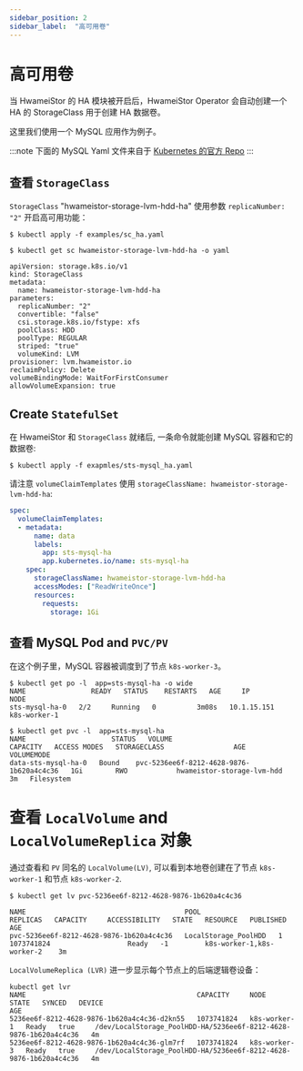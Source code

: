 ```yaml
---
sidebar_position: 2
sidebar_label:  "高可用卷"
---
```


# 高可用卷

当 HwameiStor 的 HA 模块被开启后，HwameiStor Operator 会自动创建一个 HA 的 StorageClass 用于创建 HA 数据卷。

这里我们使用一个 MySQL 应用作为例子。

:::note
下面的 MySQL Yaml 文件来自于 [Kubernetes 的官方 Repo](https://github.com/kubernetes/website/blob/main/content/en/examples/application/mysql/mysql-statefulset.yaml)
:::

## 查看 `StorageClass`

`StorageClass` "hwameistor-storage-lvm-hdd-ha" 使用参数 `replicaNumber: "2"` 开启高可用功能：

```console
$ kubectl apply -f examples/sc_ha.yaml

$ kubectl get sc hwameistor-storage-lvm-hdd-ha -o yaml

apiVersion: storage.k8s.io/v1
kind: StorageClass
metadata:
  name: hwameistor-storage-lvm-hdd-ha
parameters:
  replicaNumber: "2"
  convertible: "false"
  csi.storage.k8s.io/fstype: xfs
  poolClass: HDD
  poolType: REGULAR
  striped: "true"
  volumeKind: LVM
provisioner: lvm.hwameistor.io
reclaimPolicy: Delete
volumeBindingMode: WaitForFirstConsumer
allowVolumeExpansion: true
```

## Create `StatefulSet`

在 HwameiStor 和 `StorageClass` 就绪后, 一条命令就能创建 MySQL 容器和它的数据卷:

```Console
$ kubectl apply -f exapmles/sts-mysql_ha.yaml
```

请注意 `volumeClaimTemplates` 使用 `storageClassName: hwameistor-storage-lvm-hdd-ha`:

```yaml
spec:
  volumeClaimTemplates:
  - metadata:
      name: data
      labels:
        app: sts-mysql-ha
        app.kubernetes.io/name: sts-mysql-ha
    spec:
      storageClassName: hwameistor-storage-lvm-hdd-ha
      accessModes: ["ReadWriteOnce"]
      resources:
        requests:
          storage: 1Gi
```

## 查看 MySQL Pod and `PVC/PV`

在这个例子里，MySQL 容器被调度到了节点 `k8s-worker-3`。

```console
$ kubectl get po -l  app=sts-mysql-ha -o wide
NAME                READY   STATUS    RESTARTS   AGE     IP            NODE        
sts-mysql-ha-0   2/2     Running   0          3m08s   10.1.15.151   k8s-worker-1

$ kubectl get pvc -l  app=sts-mysql-ha
NAME                     STATUS   VOLUME                                     CAPACITY   ACCESS MODES   STORAGECLASS                 AGE   VOLUMEMODE
data-sts-mysql-ha-0   Bound    pvc-5236ee6f-8212-4628-9876-1b620a4c4c36   1Gi        RWO            hwameistor-storage-lvm-hdd    3m   Filesystem
```

# 查看 `LocalVolume` and `LocalVolumeReplica` 对象

通过查看和 `PV` 同名的 `LocalVolume(LV)`, 可以看到本地卷创建在了节点 `k8s-worker-1` 和节点 `k8s-worker-2`.

```console
$ kubectl get lv pvc-5236ee6f-8212-4628-9876-1b620a4c4c36

NAME                                       POOL                   REPLICAS   CAPACITY     ACCESSIBILITY   STATE   RESOURCE   PUBLISHED                    AGE
pvc-5236ee6f-8212-4628-9876-1b620a4c4c36   LocalStorage_PoolHDD   1          1073741824                   Ready   -1         k8s-worker-1,k8s-worker-2    3m
```

`LocalVolumeReplica (LVR)` 进一步显示每个节点上的后端逻辑卷设备：

```console
kubectl get lvr
NAME                                          CAPACITY     NODE           STATE   SYNCED   DEVICE                                                              AGE
5236ee6f-8212-4628-9876-1b620a4c4c36-d2kn55   1073741824   k8s-worker-1   Ready   true     /dev/LocalStorage_PoolHDD-HA/5236ee6f-8212-4628-9876-1b620a4c4c36   4m
5236ee6f-8212-4628-9876-1b620a4c4c36-glm7rf   1073741824   k8s-worker-3   Ready   true     /dev/LocalStorage_PoolHDD-HA/5236ee6f-8212-4628-9876-1b620a4c4c36   4m
```
